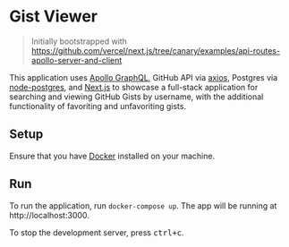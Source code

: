 # Gist Viewer

> Initially bootstrapped with https://github.com/vercel/next.js/tree/canary/examples/api-routes-apollo-server-and-client

This application uses [Apollo GraphQL](https://www.apollographql.com/), GitHub API via [axios](https://github.com/axios/axios), Postgres via [node-postgres](https://node-postgres.com/), and [Next.js](https://nextjs.org/) to showcase a full-stack application for searching and viewing GitHub Gists by username, with the additional functionality of favoriting and unfavoriting gists.

## Setup

Ensure that you have [Docker](https://docs.docker.com/get-docker/) installed on your machine.

## Run

To run the application, run `docker-compose up`. The app will be running at http://localhost:3000.

To stop the development server, press <kbd>ctrl+c</kbd>.

